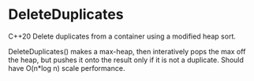 # DeleteDuplicates

C++20 Delete duplicates from a container using a modified heap sort.

DeleteDuplicates() makes a max-heap, then interatively pops the max off the heap, but pushes it onto the result
only if it is not a duplicate. Should have O(n*log n) scale performance.
